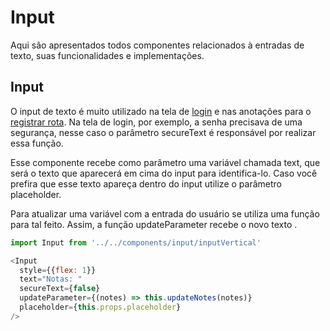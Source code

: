 # Input

Aqui são apresentados todos componentes relacionados à entradas de texto, suas funcionalidades e implementações. 

## Input

O input de texto é muito utilizado na tela de [login](/Estrutura/screens.md) e nas anotações para o [registrar rota](/Estrutura/screens.md). Na tela de login, por exemplo, a senha precisava de uma segurança, nesse caso o parâmetro secureText é responsável por realizar essa função.

Esse componente recebe como parâmetro uma variável chamada text, que será o texto que aparecerá em cima do input para identifica-lo. Caso você prefira que esse texto apareça dentro do input utilize o parâmetro placeholder.

Para atualizar uma variável com a entrada do usuário se utiliza uma função para tal feito. Assim, a função updateParameter recebe o novo texto .

```js
import Input from '../../components/input/inputVertical'

<Input
  style={{flex: 1}}
  text="Notas: "
  secureText={false}
  updateParameter={(notes) => this.updateNotes(notes)}
  placeholder={this.props.placeholder}
/>

```